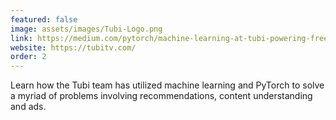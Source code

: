 ```yaml
---
featured: false
image: assets/images/Tubi-Logo.png
link: https://medium.com/pytorch/machine-learning-at-tubi-powering-free-movies-tv-and-news-for-all-51499643018e?source=---------1-----------------------
website: https://tubitv.com/
order: 2
---
```


Learn how the Tubi team has utilized machine learning and PyTorch to solve a myriad of problems involving recommendations, content understanding and ads.
